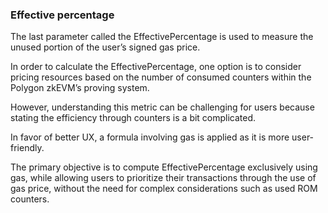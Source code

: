 
### Effective percentage

The last parameter called the  EffectivePercentage  is used to measure the unused portion of the user’s signed gas price.

In order to calculate the  EffectivePercentage, one option is to consider pricing resources based on the number of consumed counters within the Polygon zkEVM’s proving system.

However, understanding this metric can be challenging for users because stating the efficiency through counters is a bit complicated.

In favor of better UX, a formula involving gas is applied as it is more user-friendly.

The primary objective is to compute  EffectivePercentage  exclusively using gas, while allowing users to prioritize their transactions through the use of gas price, without the need for complex considerations such as used ROM counters.